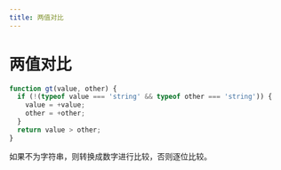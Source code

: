 ```yaml
---
title: 两值对比
---
```


# 两值对比

```js
function gt(value, other) {
  if (!(typeof value === 'string' && typeof other === 'string')) {
    value = +value;
    other = +other;
  }
  return value > other;
}
```

如果不为字符串，则转换成数字进行比较，否则逐位比较。
